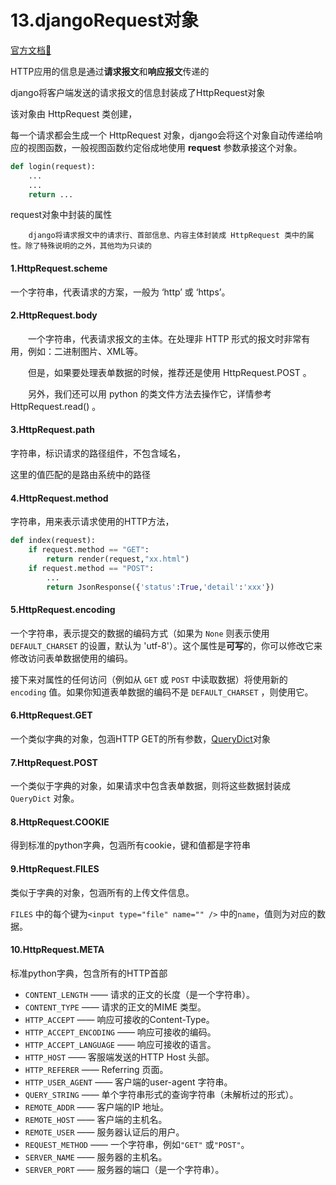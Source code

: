 # 13.djangoRequest对象

[官方文档🎈](https://docs.djangoproject.com/zh-hans/3.2/ref/request-response/#httpresponse-objects)



HTTP应用的信息是通过**请求报文**和**响应报文**传递的

django将客户端发送的请求报文的信息封装成了HttpRequest对象

该对象由 HttpRequest 类创建，

每一个请求都会生成一个 HttpRequest 对象，django会将这个对象自动传递给响应的视图函数，一般视图函数约定俗成地使用 **request** 参数承接这个对象。

```python
def login(request):
    ...
    ...
    return ...
```



request对象中封装的属性

```
	django将请求报文中的请求行、首部信息、内容主体封装成 HttpRequest 类中的属性。除了特殊说明的之外，其他均为只读的
```

#### 1.HttpRequest.scheme

一个字符串，代表请求的方案，一般为 ‘http’ 或 ‘https’。

#### 2.HttpRequest.body

　　一个字符串，代表请求报文的主体。在处理非 HTTP 形式的报文时非常有用，例如：二进制图片、XML等。

　　但是，如果要处理表单数据的时候，推荐还是使用 HttpRequest.POST 。

　　另外，我们还可以用 python 的类文件方法去操作它，详情参考 HttpRequest.read() 。

#### 3.HttpRequest.path

字符串，标识请求的路径组件，不包含域名，

这里的值匹配的是路由系统中的路径



#### 4.HttpRequest.method

字符串，用来表示请求使用的HTTP方法，

```python
def index(request):
    if request.method == "GET":
        return render(request,"xx.html")
    if request.method == "POST":
        ...
        return JsonResponse({'status':True,'detail':'xxx'})
```



#### 5.HttpRequest.encoding

一个字符串，表示提交的数据的编码方式（如果为 `None` 则表示使用 `DEFAULT_CHARSET` 的设置，默认为 'utf-8'）。这个属性是**可写**的，你可以修改它来修改访问表单数据使用的编码。

接下来对属性的任何访问（例如从 `GET` 或 `POST` 中读取数据）将使用新的 `encoding` 值。如果你知道表单数据的编码不是 `DEFAULT_CHARSET` ，则使用它。



#### 6.HttpRequest.GET

一个类似字典的对象，包涵HTTP GET的所有参数，[QueryDict](https://www.cnblogs.com/scolia/p/5634591.html)对象



#### 7.HttpRequest.POST

一个类似于字典的对象，如果请求中包含表单数据，则将这些数据封装成 `QueryDict` 对象。



#### 8.HttpRequest.COOKIE

得到标准的python字典，包涵所有cookie，键和值都是字符串



#### 9.HttpRequest.FILES

类似于字典的对象，包涵所有的上传文件信息。

`FILES` 中的每个键为`<input type="file" name="" />` 中的`name`，值则为对应的数据。



#### 10.HttpRequest.META

标准python字典，包含所有的HTTP首部

- `CONTENT_LENGTH` —— 请求的正文的长度（是一个字符串）。
- `CONTENT_TYPE` —— 请求的正文的MIME 类型。
- `HTTP_ACCEPT` —— 响应可接收的Content-Type。
- `HTTP_ACCEPT_ENCODING` —— 响应可接收的编码。
- `HTTP_ACCEPT_LANGUAGE` —— 响应可接收的语言。
- `HTTP_HOST` —— 客服端发送的HTTP Host 头部。
- `HTTP_REFERER` —— Referring 页面。
- `HTTP_USER_AGENT` —— 客户端的user-agent 字符串。
- `QUERY_STRING` —— 单个字符串形式的查询字符串（未解析过的形式）。
- `REMOTE_ADDR` —— 客户端的IP 地址。
- `REMOTE_HOST` —— 客户端的主机名。
- `REMOTE_USER` —— 服务器认证后的用户。
- `REQUEST_METHOD` —— 一个字符串，例如`"GET"` 或`"POST"`。
- `SERVER_NAME` —— 服务器的主机名。
- `SERVER_PORT` —— 服务器的端口（是一个字符串）。



